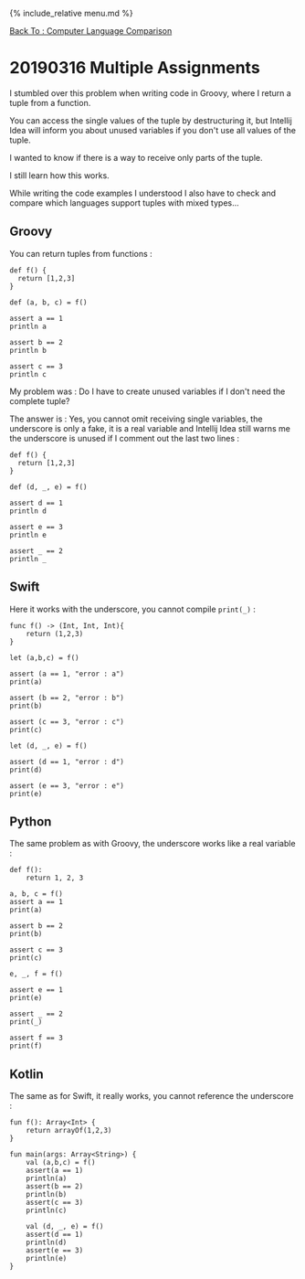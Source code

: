 {% include_relative menu.md %}

[Back To : Computer Language Comparison](20190316_Computer_Language_Comparison.md)

# 20190316 Multiple Assignments

I stumbled over this problem when writing code in Groovy, where I return a tuple from a function.

You can access the single values of the tuple by destructuring it, but Intellij Idea will inform you about unused variables
if you don't use all values of the tuple.

I wanted to know if there is a way to receive only parts of the tuple.

I still learn how this works.

While writing the code examples I understood I also have to check and compare which languages support tuples with mixed types...

## Groovy

You can return tuples from functions :

    def f() {
      return [1,2,3]
    }
    
    def (a, b, c) = f()
    
    assert a == 1
    println a
    
    assert b == 2
    println b
    
    assert c == 3
    println c

My problem was : Do I have to create unused variables if I don't need the complete tuple?

The answer is : Yes, you cannot omit receiving single variables, the underscore is only a fake, it is a real variable and Intellij Idea still warns me the underscore is unused if I comment out the last two lines :

    def f() {
      return [1,2,3]
    }
    
    def (d, _, e) = f()
    
    assert d == 1
    println d
    
    assert e == 3
    println e
    
    assert _ == 2
    println _
    
## Swift

Here it works with the underscore, you cannot compile `print(_)` :

    func f() -> (Int, Int, Int){
        return (1,2,3)
    }
    
    let (a,b,c) = f()
    
    assert (a == 1, "error : a")
    print(a)
    
    assert (b == 2, "error : b")
    print(b)
    
    assert (c == 3, "error : c")
    print(c)
    
    let (d, _, e) = f()
    
    assert (d == 1, "error : d")
    print(d)
    
    assert (e == 3, "error : e")
    print(e)

## Python

The same problem as with Groovy, the underscore works like a real variable  :

    def f():
        return 1, 2, 3

    a, b, c = f()
    assert a == 1
    print(a)  

    assert b == 2
    print(b)  

    assert c == 3
    print(c)

    e, _, f = f()

    assert e == 1
    print(e)

    assert _ == 2
    print(_)
    
    assert f == 3
    print(f)

## Kotlin

The same as for Swift, it really works, you cannot reference the underscore :

	fun f(): Array<Int> {
	    return arrayOf(1,2,3)
	}

	fun main(args: Array<String>) {
	    val (a,b,c) = f()
	    assert(a == 1)
	    println(a)
	    assert(b == 2)
	    println(b)
	    assert(c == 3)
	    println(c)

	    val (d, _, e) = f()
	    assert(d == 1)
	    println(d)
	    assert(e == 3)
	    println(e)
	}
